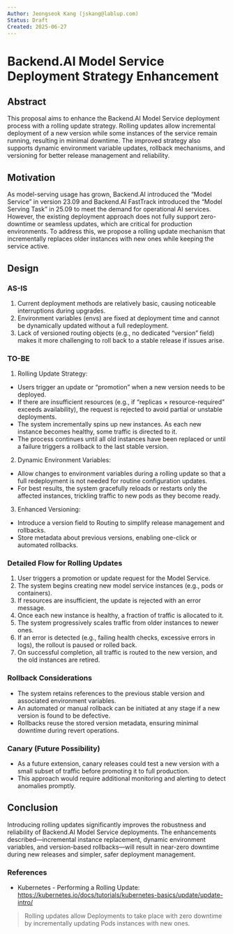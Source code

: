 ```yaml
---
Author: Jeongseok Kang (jskang@lablup.com)
Status: Draft
Created: 2025-06-27
---
```


# Backend.AI Model Service Deployment Strategy Enhancement

## Abstract

This proposal aims to enhance the Backend.AI Model Service deployment process with a rolling update strategy. Rolling updates allow incremental deployment of a new version while some instances of the service remain running, resulting in minimal downtime. The improved strategy also supports dynamic environment variable updates, rollback mechanisms, and versioning for better release management and reliability.

## Motivation
As model-serving usage has grown, Backend.AI introduced the “Model Service” in version 23.09 and Backend.AI FastTrack introduced the “Model Serving Task” in 25.09 to meet the demand for operational AI services. However, the existing deployment approach does not fully support zero-downtime or seamless updates, which are critical for production environments. To address this, we propose a rolling update mechanism that incrementally replaces older instances with new ones while keeping the service active.

## Design

### AS-IS

1. Current deployment methods are relatively basic, causing noticeable interruptions during upgrades.
2. Environment variables (envs) are fixed at deployment time and cannot be dynamically updated without a full redeployment.
3. Lack of versioned routing objects (e.g., no dedicated “version” field) makes it more challenging to roll back to a stable release if issues arise.

### TO-BE

1. Rolling Update Strategy:
- Users trigger an update or “promotion” when a new version needs to be deployed.
- If there are insufficient resources (e.g., if “replicas × resource-required” exceeds availability), the request is rejected to avoid partial or unstable deployments.
- The system incrementally spins up new instances. As each new instance becomes healthy, some traffic is directed to it.
- The process continues until all old instances have been replaced or until a failure triggers a rollback to the last stable version.

2. Dynamic Environment Variables:
- Allow changes to environment variables during a rolling update so that a full redeployment is not needed for routine configuration updates.
- For best results, the system gracefully reloads or restarts only the affected instances, trickling traffic to new pods as they become ready.

3. Enhanced Versioning:
- Introduce a version field to Routing to simplify release management and rollbacks.
- Store metadata about previous versions, enabling one-click or automated rollbacks.

### Detailed Flow for Rolling Updates

1. User triggers a promotion or update request for the Model Service.
2. The system begins creating new model service instances (e.g., pods or containers).
3. If resources are insufficient, the update is rejected with an error message.
4. Once each new instance is healthy, a fraction of traffic is allocated to it.
5. The system progressively scales traffic from older instances to newer ones.
6. If an error is detected (e.g., failing health checks, excessive errors in logs), the rollout is paused or rolled back.
7. On successful completion, all traffic is routed to the new version, and the old instances are retired.

### Rollback Considerations

- The system retains references to the previous stable version and associated environment variables.
- An automated or manual rollback can be initiated at any stage if a new version is found to be defective.
- Rollbacks reuse the stored version metadata, ensuring minimal downtime during revert operations.

### Canary (Future Possibility)

- As a future extension, canary releases could test a new version with a small subset of traffic before promoting it to full production.
- This approach would require additional monitoring and alerting to detect anomalies promptly.

## Conclusion

Introducing rolling updates significantly improves the robustness and reliability of Backend.AI Model Service deployments. The enhancements described—incremental instance replacement, dynamic environment variables, and version-based rollbacks—will result in near-zero downtime during new releases and simpler, safer deployment management.

### References

- Kubernetes - Performing a Rolling Update: https://kubernetes.io/docs/tutorials/kubernetes-basics/update/update-intro/
> Rolling updates allow Deployments to take place with zero downtime by incrementally updating Pods instances with new ones.
